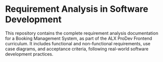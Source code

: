 # Requirement Analysis in Software Development

This repository contains the complete requirement analysis documentation for a Booking Management System, as part of the ALX ProDev Frontend curriculum. It includes functional and non-functional requirements, use case diagrams, and acceptance criteria, following real-world software development practices.
